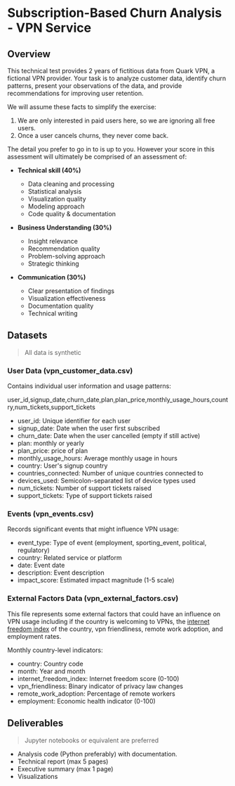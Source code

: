 # Subscription-Based Churn Analysis - VPN Service

## Overview
This technical test provides 2 years of fictitious data from Quark VPN, a fictional VPN provider. 
Your task is to analyze customer data, identify churn patterns, present your observations of the data, 
and provide recommendations for improving user retention.

We will assume these facts to simplify the exercise:
1. We are only interested in paid users here, so we are ignoring all free users.
2. Once a user cancels churns, they never come back.

The detail you prefer to go in to is up to you. However your score in this assessment 
will ultimately be comprised of an assessment of:

* **Technical skill (40%)**
  * Data cleaning and processing
  * Statistical analysis
  * Visualization quality
  * Modeling approach
  * Code quality & documentation

* **Business Understanding (30%)**
  * Insight relevance
  * Recommendation quality
  * Problem-solving approach
  * Strategic thinking

* **Communication (30%)**
  * Clear presentation of findings
  * Visualization effectiveness
  * Documentation quality
  * Technical writing

## Datasets

> All data is synthetic

### User Data (vpn_customer_data.csv)
Contains individual user information and usage patterns:

user_id,signup_date,churn_date,plan,plan_price,monthly_usage_hours,country,num_tickets,support_tickets

* user_id: Unique identifier for each user
* signup_date: Date when the user first subscribed
* churn_date: Date when the user cancelled (empty if still active)
* plan: monthly or yearly
* plan_price: price of plan
* monthly_usage_hours: Average monthly usage in hours
* country: User's signup country
* countries_connected: Number of unique countries connected to
* devices_used: Semicolon-separated list of device types used
* num_tickets: Number of support tickets raised
* support_tickets: Type of support tickets raised

### Events (vpn_events.csv)
Records significant events that might influence VPN usage:

* event_type: Type of event (employment, sporting_event, political, regulatory)
* country: Related service or platform
* date: Event date
* description: Event description
* impact_score: Estimated impact magnitude (1-5 scale)

### External Factors Data (vpn_external_factors.csv)

This file represents some external factors that could have an
influence on VPN usage including if the country is welcoming to VPNs,
the [internet freedom index](https://freedomhouse.org/countries/freedom-net/scores) of 
the country, vpn friendliness, remote work adoption, and employment rates.


Monthly country-level indicators:
* country: Country code
* month: Year and month
* internet_freedom_index: Internet freedom score (0-100)
* vpn_friendliness: Binary indicator of privacy law changes
* remote_work_adoption: Percentage of remote workers
* employment: Economic health indicator (0-100)


## Deliverables
> Jupyter notebooks or equivalent are preferred

* Analysis code (Python preferably) with documentation.
* Technical report (max 5 pages)
* Executive summary (max 1 page)
* Visualizations
